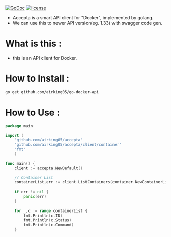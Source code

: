 [![GoDoc](https://godoc.org/github.com/airking05/accepta?status.svg)](https://godoc.org/github.com/airking05/accepta)
[![license](https://img.shields.io/badge/license-MIT-4183c4.svg)](https://github.com/airking05/accepta/blob/master/LICENSE)

- Accepta is a smart API client for "Docker", implemented by golang.
- We can use this to newer API version(eg. 1.33) with swagger code gen.

# What is this :

- this is an API client for Docker.

# How to Install :

```bash
go get github.com/airking05/go-docker-api
```

# How to Use :

```Go
package main

import (
	"github.com/airking05/accepta"
	"github.com/airking05/accepta/client/container"
	"fmt"
	)

func main() {
	client := accepta.NewDefault()
	
	// Container List
    containerList,err := client.ListContainers(container.NewContainerListParamsWithContext(context.Background()))
    
    if err != nil {
    	panic(err)
    }
    
    for _,c := range containerList {
   	    fmt.Println(c.ID)
		fmt.Println(c.Status)
		fmt.Println(c.Command)
    }
    
```
```Go
```

```Go
```